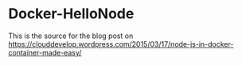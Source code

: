 # Docker-HelloNode
This is the source for the blog post on
https://clouddevelop.wordpress.com/2015/03/17/node-js-in-docker-container-made-easy/
